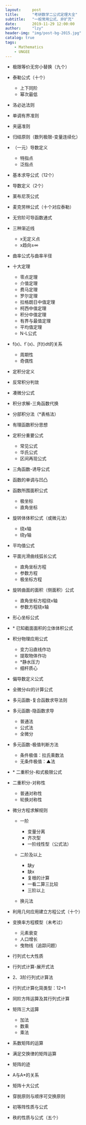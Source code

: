 ```yaml
---
layout:     post
title:      "考研数学二公式定理大全"
subtitle:   "一般常用公式、非扩充"
date:       2019-11-29 12:00:00
author:     "lzy"
header-img: "img/post-bg-2015.jpg"
catalog: true
tags:
    - Mathematics
    - UNGEE
---
```


+ 极限等价无穷小替换（九个）
+ 泰勒公式（十个）
    + 上下同阶
    + 幂次最低
    
+ 洛必达法则
+ 单调有界准则
+ 夹逼准则
+ 归结原则（数列极限-变量连续化）
+ （一元）导数定义
    + 特指点
    + 泛指点

+ 基本求导公式（12个）
+ 导数定义（2个）
+ 莱布尼茨公式
+ 麦克劳林公式（十个对应泰勒）
+ 无穷阶可导函数通式
+ 三种渐近线
    + x无定义点
    + x趋向±∞
+ 曲率公式与曲率半径
+ 十大定理
    + 零点定理
    + 介值定理
    + 费马定理
    + 罗尔定理
    + 拉格朗日中值定理
    + 柯西中值定理
    + 积分中值定理
    + 有界与最值定理
    + 平均值定理
    + N-L公式
    
+ f(x)、f`(x)、∫f(t)dt的关系
    + 周期性
    + 奇偶性
    
+ 定积分定义
+ 反常积分判敛
+ 凑微分公式
+ 积分求解-三角函数代换
+ 分部积分法（*表格法）
+ 有理函数积分思想
+ 定积分重要公式
    + 常见公式
    + 华氏公式
    + 区间再现公式
    
+ 三角函数-诱导公式
+ 函数的单调与凹凸
+ 函数所围面积公式
    + 极坐标
    + 直角坐标
    
+ 旋转体体积公式（或微元法）
    + 绕x轴
    + 绕y轴
    
+ 平均值公式
+ 平面光滑曲线弧长公式
    + 直角坐标方程
    + 参数方程
    + 极坐标方程
    
+ 旋转曲面的面积（侧面积）公式
    + 直角坐标方程绕x轴
    + 参数方程绕x轴
    
+ 形心坐标公式
+ \* 已知截面面积的立体体积公式
+ 积分物理应用公式
    + 变力沿直线作功
    + 提取物体作功
    + *静水压力
    + 细杆质心
    
+ 偏导数定义公式
+ 全微分dz的计算公式
+ 多元函数-复合函数求导法则
+ 多元函数-隐函数求导
    + 普通法
    + 公式法
    + 全微分
    
+ 多元函数-极值判断方法
    + 条件极值：拉氏乘数法
    + 无条件极值：▲法
    
+ \* 二重积分-和式极限公式
+ 二重积分-对称性
    + 普通对称性
    + 轮换对称性
    
+ 微分方程求解规则
    + 一阶
        + 变量分离
        + 齐次型
        + 一阶线性型（公式法）
        
    + 二阶及以上
        + 缺y
        + 缺x
        + 复根的计算
        + 一看二算三比较   
        + 三阶以上
        
    + 换元法
    
+ 利用几何应用建立方程公式（十个）
+ 变换率方程模型（未考过）
    + 元素衰变
    + 人口增长
    + 曳物线（追踪问题）

+ 行列式七大性质
+ 行列式计算-展开式法
+ 2、3阶行列式计算法
+ 行列式计算化简类型：12+1
+ 同阶方阵运算及其行列式计算
+ 矩阵三大运算
    + 加法
    + 数乘
    + 乘法

+ 系数矩阵的运算
+ 满足交换律的矩阵运算
+ 矩阵的迹
+ A与A\*的关系
+ 矩阵十大公式
+ 穿脱原则与顺序可交换原则
+ 初等阵性质与公式
+ 秩的性质与公式（五个）